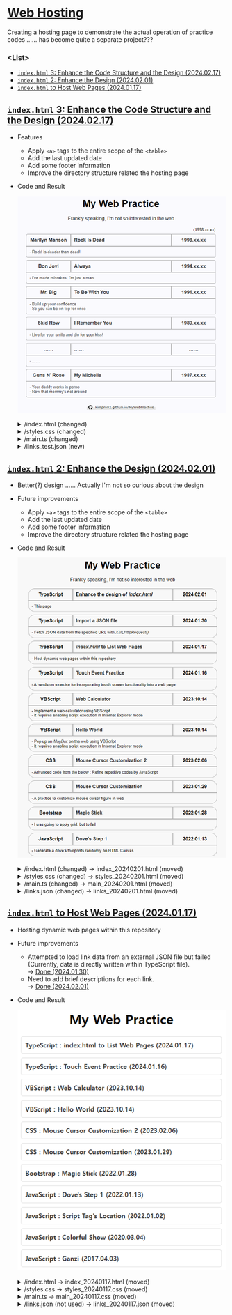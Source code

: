 # [Web Hosting](../README.md#typescript)

Creating a hosting page to demonstrate the actual operation of practice codes …… has become quite a separate project???


### \<List>

- [`index.html` 3: Enhance the Code Structure and the Design (2024.02.17)](#indexhtml-3-enhance-the-code-structure-and-the-design-20240217)
- [`index.html` 2: Enhance the Design (2024.02.01)](#indexhtml-2-enhance-the-design-20240201)
- [`index.html` to Host Web Pages (2024.01.17)](#indexhtml-to-host-web-pages-20240117)


## [`index.html` 3: Enhance the Code Structure and the Design (2024.02.17)](#list)

- Features
  - Apply `<a>` tags to the entire scope of the `<table>`
  - Add the last updated date
  - Add some footer information
  - Improve the directory structure related the hosting page
- Code and Result

  ![index.html_3](./Images/index.html_3.gif)

  <details>
    <summary>/index.html (changed)</summary>

  ```html
  ……

  <body>
    <!-- Header section with h1 element -->
    <div>
      <h1>My Web Practice</h1>
      <!-- Introductory text -->
      Frankly speaking, I'm not so interested in the web
    </div>

    <!-- Container for the recent update date -->
    <div class="date-container" id="dateContainer"></div>

    <!-- Container for links -->
    <div class="links-container" id="linksContainer"></div>

    <!-- Footer section -->
    <footer>
      <p>
        <!-- GitHub link with badge -->
        <a href="https://github.com/kimpro82/MyWebPractice/" target="_blank">
          <img src="https://img.shields.io/badge/kimpro82.github.io/MyWebPractice-svg?logo=github&logoColor=black&color=white&&labelColor=white" alt="GitHub Repository">
        </a>
      </p>
    </footer>
  </body>

  ……
  ```
  </details>
  <details>
    <summary>/styles.css (changed)</summary>

  ```css
  /* Styling for date-container element with right alignment */
  .date-container {
    margin-top: 20px;                     /* Add top margin */
    text-align: right;                    /* Align text to the right */
    width: 94.5%;                         /* Set width */
    font-size: smaller;                   /* Set smaller font size */
  }
  ```
  ```css
  /* Flex container for links with space-around justification */
  .links-container {
    margin-top: 5px;                      /* Add margin to separate from h1 */
    ……
  }
  ```
  ```css
  /* Styling for each link item with border, width, margin, and background color */
  .link-item {
    ……
    border-radius: 5px;                   /* Add border radius */
    ……
    margin-bottom: 5px;                   /* Add bottom margin */
    background-color: ghostwhite;         /* Set background color */
  }
  ```
  ```css
  /* Set width for tables */
  table {
    width: 100%;
  }
  ```
  ```css
  .category-cell {
    ……
    border-top-left-radius: 5px;          /* Rounded top-left border */
  }

  ……

  /* Styling for date cell with maximum width and rounded border */
  .date-cell {
    ……
    border-top-right-radius: 5px;         /* Rounded top-right border */
  }

  ……

  /* Styling for comment cell with left text alignment, rounded borders, and smaller font size */
  .comment-cell {
    ……
    border-bottom-left-radius: 5px;       /* Rounded bottom-left border */
    border-bottom-right-radius: 5px;      /* Rounded bottom-right border */
    ……
  }
  ```
  ```css
  /* Hover effect for link items with scale transformation and background color change */
  .link-item:hover {
    ……
    background-color: lavender;           /* Change background color on hover */
  }
  ```
  </details>
  <details>
    <summary>/main.ts (changed)</summary>

  ```ts
  /**
   * Adds the recent update date to the top right corner of the links container.
   * @param {string} date The recent update date to be displayed.
   */
  const addRecentUpdate = (date: string) => {
    const linksContainer = document.getElementById("dateContainer");
    linksContainer.textContent = `(${date})`;
  };
  ```
  ```ts
  const renderTable = (linksData: Link[]) => {
    ……

    // Iterate over each link data
    linksData.forEach((link) => {
      ……
      titleCell.innerHTML = `${link.title}`;
      ……

      // Create an anchor element to wrap the table and provide link functionality
      const linkElement = document.createElement("a");
      linkElement.className = "link-item";
      linkElement.href = link.url;
      linkElement.target = link.url.length > 0 ? "_blank" : "_self";              // Open in new tab if URL exists; Cool!
      linkElement.appendChild(table);

      // Append the link element to the links container
      linksContainer.appendChild(linkElement);
    });
  };
  ```
  </details>
  <details>
    <summary>/links_test.json (new)</summary>

  ```json
  [
    {
      "category": "Marilyn Manson",
      "title": "Rock Is Dead",
      "date": "1998.xx.xx",
      "url": "https://youtu.be/vEc9nXErU-Y",
      "comment": "- Rock! is deader than dead!"
    },
    {
      "category": "Bon Jovi",
      "title": "Always",
      "date": "1994.xx.xx",
      "url": "https://youtu.be/9BMwcO6_hyA",
      "comment": "- I've made mistakes, I'm just a man"
    },
    {
      "category": "Mr. Big",
      "title": "To Be With You",
      "date": "1991.xx.xx",
      "url": "https://youtu.be/L6-uJLteKek",
      "comment": "- Build up your confidence<br>- So you can be on top for once"
    },
    {
      "category": "Skid Row",
      "title": "I Remember You",
      "date": "1989.xx.xx",
      "url": "https://youtu.be/qjuEXKwnkLE",
      "comment": "- Live for your smile and die for your kiss!"
    },
    {
      "category": "……",
      "title": "……",
      "date": "……",
      "url": "",
      "comment": "- ……"
    },
    {
      "category": "Guns N' Rose",
      "title": "My Michelle",
      "date": "1987.xx.xx",
      "url": "https://youtu.be/PGtgO65vMLM",
      "comment": "- Your daddy works in porno<br>- Now that mommy's not around"
    }
  ]
  ```
  </details>

## [`index.html` 2: Enhance the Design (2024.02.01)](#list)

- Better(?) design …… Actually I'm not so curious about the design
- Future improvements
  - Apply `<a>` tags to the entire scope of the `<table>`
  - Add the last updated date
  - Add some footer information
  - Improve the directory structure related the hosting page
- Code and Result

  ![index.html_2](./Images/index.html_2.gif)

  <details>
    <summary>/index.html (changed) → index_20240201.html (moved)</summary>

  ```html
  ……

  <body>
    <div>
      ……
      Frankly speaking, I'm not so interested in the web
    </div>

    ……
  </body>

  ……
  ```
  </details>
  <details>
    <summary>/styles.css (changed) → styles_20240201.html (moved)</summary>

  ```css
  /* Body styling for center alignment, width constraints, and font family */
  body {
    text-align: center;
    max-width: 700px;
    min-width: 600px;
    margin: auto;                         /* External margin for center alignment */
    font-family: Arial, sans-serif;
  }
  ```
  ```css
  /* Styling for h1 element with top margin */
  h1 {
    margin-top: 20px;                     /* Add top margin to h1 element */
  }

  /* Flex container for links with space-around justification */
  .links-container {
    margin-top: 20px;                     /* Add margin to separate from h1 */
    display: flex;
    flex-wrap: wrap;
    justify-content: space-around;        /* Arrange items with space around */
  }
  ```
  ```css
  /* Styling for each link item with border, width, margin, and background color */
  .link-item {
    border-collapse: collapse;
    border-radius: 20px;
    width: 90%;
    margin: 0;
    margin-bottom: 10px;
    background-color: whitesmoke;         /* Set background color */
  }
  ```
  ```css
  /* Styling for table cells with border, margin, padding, width, and hover effect */
  td {
    border: 1px solid darkgray;           /* Add border to cells */
    margin: 0;
    padding: 10px;                        /* Add padding to cells */
    width: 100%;
    transition: transform 0.3s ease;      /* Smooth hover effect */
  }
  ```
  ```css
  /* Flex container for the first row with bold text */
  .row1 {
    display: flex;
    font-weight: bold;                    /* Set text to bold */
  }

  /* Styling for category cell with maximum width and rounded border */
  .category-cell {
    max-width: 20%;
    border-top-left-radius: 20px;         /* Rounded top-left border */
  }

  /* Styling for title cell with flex-grow and left text alignment */
  .title-cell {
    flex-grow: 1;                         /* Allow title cell to grow */
    text-align: left;                     /* Left-align text in title cell */
  }

  /* Styling for date cell with maximum width and rounded border */
  .date-cell {
    max-width: 20%;
    border-top-right-radius: 20px;        /* Rounded top-right border */
  }
  ```
  ```css
  .row2 {
    display: flex;                        /* Display second row as a flex container */
  }

  /* Styling for comment cell with left text alignment, rounded borders, and smaller font size */
  .comment-cell {
    flex-grow: 1;                         /* Allow comment cell to grow */
    border-bottom-left-radius: 20px;      /* Rounded bottom-left border */
    border-bottom-right-radius: 20px;     /* Rounded bottom-right border */
    text-align: left;                     /* Left-align text in comment cell */
    font-size: smaller;                   /* Set smaller font size */
  }
  ```
  ```css
  /* Hover effect for link items with scale transformation and background color change */
  .link-item:hover {
    transform: scale(1.05);               /* Enlarge on hover */
    background-color: papayawhip;         /* Change background color on hover */
  }
  ```
  ```css
  /* Styling for anchor (link) with no text decoration and default color */
  a {
    text-decoration: none;                /* Remove underline from links */
    color: #333;                          /* Set default link color */
  }
  ```
  </details>
  <details>
    <summary>/main.ts (changed) → main_20240201.html (moved)</summary>

  ```ts
  // Interface representing the structure of each link data
  interface Link {
    category: string;
    ……
    date: string;
    ……
  }
  ```
  ```ts
  // Function to fetch link data from links.json using XMLHttpRequest
  const fetchData = () => {
    ……

    xhr.onload = function () {
      if (xhr.status === 200) {
        ……
        renderTable(linksData);
      } ……
    };

    ……
  };
  ```
  ```ts
  // Function to render the link data into tables and append them to the linksContainer
  const renderTable = (linksData: Link[]) => {
    const linksContainer = document.getElementById("linksContainer");

    linksData.forEach((link) => {
      // Create a new table for each link
      const table = document.createElement("table");
      table.classList.add("link-item");

      // Create the first row of the table
      const row1 = document.createElement("tr");
      row1.classList.add("row1");

      // Create cells for category, title, and date
      const categoryCell = document.createElement("td");
      const titleCell = document.createElement("td");
      const dateCell = document.createElement("td");

      // Add appropriate class names to the cells
      categoryCell.classList.add("category-cell");
      titleCell.classList.add("title-cell");
      dateCell.classList.add("date-cell");

      // Populate cell content with link data
      categoryCell.textContent = link.category;
      if (link.url.length > 0) {
        titleCell.innerHTML = `<a href="${link.url}" target="_blank">${link.title}</a>`;
      } else {
        titleCell.innerHTML = `${link.title}`;
      }
      dateCell.textContent = link.date;

      // Append cells to the first row
      row1.appendChild(categoryCell);
      row1.appendChild(titleCell);
      row1.appendChild(dateCell);

      // Append the first row to the table
      table.appendChild(row1);

      // Check if the link has a comment, and if so, create a second row for it
      if (link.comment.length > 0) {
        const row2 = document.createElement("tr");
        const commentCell = document.createElement("td");

        // Add appropriate class name to the comment cell
        row2.classList.add("row2");
        commentCell.classList.add("comment-cell");

        // Set colspan to cover all three columns in the second row
        commentCell.setAttribute("colspan", "3");

        // Populate cell content with link comment
        commentCell.innerHTML = `${link.comment}`;

        // Append the comment cell to the second row
        row2.appendChild(commentCell);

        // Append the second row to the table
        table.appendChild(row2);
      }

      // Append the table to the linksContainer
      linksContainer.appendChild(table);

      // The commented-out section below was an alternative approach but is currently not used in the code.

      // if (link.url.length > 0) {
      //   const linkForTable = document.createElement("a");
      //   // linkForTable.classList.add("link-item");
      //   linkForTable.href = link.url;
      //   linkForTable.target = "_blank";
      //   linkForTable.appendChild(table);
      //   linksContainer.appendChild(linkForTable);
      // } else {
      //   table.classList.add("link-item");
      //   linksContainer.appendChild(table);
      // }
    });
  };
  ```
  </details>
  <details>
    <summary>/links.json (changed) → links_20240201.html (moved)</summary>

  ```json
  [
    {
      "category": "TypeScript",
      "title": "Enhance the design of <i>index.html</i>",
      "date": "2024.02.01",
      "url": "",
      "comment": "- This page"
    },
    {
      "category": "TypeScript",
      "title": "Import a JSON file",
      "date": "2024.01.30",
      "url": "./TypeScript/ImportJSON.html",
      "comment": "- Fetch JSON data from the specified URL with <i>XMLHttpRequest()</i>"
    },
    ……
    {
      "category": "JavaScript",
      "title": "Ganzi",
      "date": "2017.04.03",
      "url": "./JavaScript/Ganzi.html",
      "comment": "- An initial Javascript practice"
    }
  ]
  ```
  </details>



## [`index.html` to Host Web Pages (2024.01.17)](#list)

- Hosting dynamic web pages within this repository
- Future improvements
  - Attempted to load link data from an external JSON file but failed (Currently, data is directly written within TypeScript file).  
    → [Done (2024.01.30)](/TypeScript/README.md#import-a-json-file-20240130)
  - Need to add brief descriptions for each link.  
    → [Done (2024.02.01)](#enhance-the-design-of-indexhtml-20240201)
- Code and Result

  ![index.html](./Images/index.html.PNG)

  <details>
    <summary>/index.html → index_20240117.html (moved)</summary>

  ```html
  <!DOCTYPE html>

  <html lang="en">

  <head>
    <meta charset="UTF-8">
    <meta name="viewport" content="width=device-width, initial-scale=1.0">
    <link rel="stylesheet" href="styles_20240117.css">
    <script defer src="main_20240117.js"></script>
    <title>kimpro82.github.io - MyWebPractice</title>
  </head>

  <body>
    <div>
      <h1>My Web Practice</h1>
    </div>

    <div class="links-container" id="linksContainer"></div>
  </body>

  </html>
  ```
  </details>
  <details>
    <summary>/styles.css → styles_20240117.css (moved)</summary>

  ```css
  body {
    display: flex;
    flex-direction: column;
    align-items: center;
    justify-content: flex-start;
    min-height: 100vh;
    margin: 0;
    }
  ```
  ```css
    .links-container {
      max-width: 500px;
      width: 100%;
    }
  ```
  ```css
    .link-item {
      margin-bottom: 10px;
    }
  ```
  ```css
    .link-item a {
      text-decoration: none;
      color: #333;
      font-weight: bold;
      display: block;
      padding: 10px;
      background-color: #fff;
      border: 1px solid #ddd;
      border-radius: 5px;
      transition: background-color 0.3s;
    }
  ```
  ```css
    .link-item a:hover {
      background-color: #f0f0f0;
    }
  ```
  </details>
  <details>
    <summary>/main.ts → main_20240117.css (moved)</summary>

  ```ts
  interface Link {
    title: string;
    url: string;
    comment: string;
  }

  const linksData: Link[] = [
    {
      title: 'TypeScript : index.html to List Web Pages (2024.01.17)',
      url: '',
      comment: 'This page'
    },
    ……
    {
      title: 'JavaScript : Ganzi (2017.04.03)',
      url: './JavaScript/Ganzi.html',
      comment: ''
    }
  ];
  ```
  ```ts
  document.addEventListener('DOMContentLoaded', () => {
    const linksContainer = document.getElementById('linksContainer');

    if (linksContainer) {
      linksData.forEach((link: { title: string, url: string }) => {
        const linkItem = document.createElement('div');
        linkItem.classList.add('link-item');

        const linkAnchor = document.createElement('a');
        linkAnchor.href = link.url;
        linkAnchor.textContent = link.title;
        linkAnchor.target = '_blank';

        linkItem.appendChild(linkAnchor);
        linksContainer.appendChild(linkItem);
      });
    }
  });
  ```

  </details>
  <details>
    <summary>/links.json (not used) → links_20240117.json (moved)</summary>

  ```json
  [
    {
      "title": "TypeScript : index.html to List Web Pages (2024.01.17)",
      "url": "",
      "comment": "This page"
    },
    ……
    {
      "title": "JavaScript : Ganzi (2017.04.03)",
      "url": "./JavaScript/Ganzi.html",
      "comment": ""
    }
  ]
  ```
  </details>

